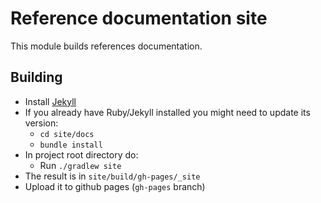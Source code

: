 # Reference documentation site

This module builds references documentation.

## Building

* Install [Jekyll](http://jekyllrb.com)
* If you already have Ruby/Jekyll installed you might need to update its version:
  * `cd site/docs`
  * `bundle install`
* In project root directory do:
  * Run `./gradlew site`
* The result is in `site/build/gh-pages/_site`
* Upload it to github pages (`gh-pages` branch) 
